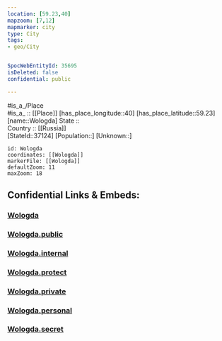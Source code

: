 ```yaml
---
location: [59.23,40] 
mapzoom: [7,12] 
mapmarker: city 
type: City
tags:
- geo/City


SpocWebEntityId: 35695
isDeleted: false
confidential: public

---
```

#is_a_/Place  
#is_a_ :: [[Place]] 
[has_place_longitude::40] 
[has_place_latitude::59.23] 
[name::Wologda] 
State ::  
Country :: [[Russia]]  
[StateId::37124] 
[Population::] 
[Unknown::] 


```leaflet
id: Wologda
coordinates: [[Wologda]] 
markerFile: [[Wologda]] 
defaultZoom: 11 
maxZoom: 18
```


## Confidential Links & Embeds: 

### [Wologda](/_Standards/Earth/Continent/Europe/Europe~East/Russia/Russia~NorthWest/Vologda_Oblast/City/Wologda.md) 

### [Wologda.public](/_public/Earth/Continent/Europe/Europe~East/Russia/Russia~NorthWest/Vologda_Oblast/City/Wologda.public.md) 

### [Wologda.internal](/_internal/Earth/Continent/Europe/Europe~East/Russia/Russia~NorthWest/Vologda_Oblast/City/Wologda.internal.md) 

### [Wologda.protect](/_protect/Earth/Continent/Europe/Europe~East/Russia/Russia~NorthWest/Vologda_Oblast/City/Wologda.protect.md) 

### [Wologda.private](/_private/Earth/Continent/Europe/Europe~East/Russia/Russia~NorthWest/Vologda_Oblast/City/Wologda.private.md) 

### [Wologda.personal](/_personal/Earth/Continent/Europe/Europe~East/Russia/Russia~NorthWest/Vologda_Oblast/City/Wologda.personal.md) 

### [Wologda.secret](/_secret/Earth/Continent/Europe/Europe~East/Russia/Russia~NorthWest/Vologda_Oblast/City/Wologda.secret.md)


